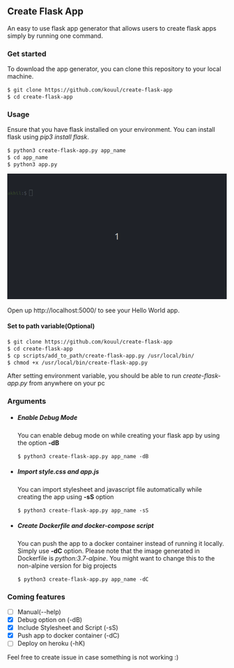 ## Create Flask App
An easy to use flask app generator that allows users to create flask apps simply by running one command.

### Get started
To download the app generator, you can clone this repository to your local machine.
```
$ git clone https://github.com/kouul/create-flask-app
$ cd create-flask-app
```

### Usage
Ensure that you have flask installed on your environment. You can install flask using _pip3 install flask_.
```
$ python3 create-flask-app.py app_name
$ cd app_name
$ python3 app.py
```
![](./demo/create-flask-app.gif)

Open up http://localhost:5000/ to see your Hello World app.

#### Set to path variable(Optional)
```
$ git clone https://github.com/kouul/create-flask-app
$ cd create-flask-app
$ cp scripts/add_to_path/create-flask-app.py /usr/local/bin/
$ chmod +x /usr/local/bin/create-flask-app.py
```
After setting environment variable, you should be able to run _create-flask-app.py_ from anywhere on your pc

### Arguments
- ##### Enable Debug Mode
    You can enable debug mode on while creating your flask app by using the option **-dB**
    ```
    $ python3 create-flask-app.py app_name -dB
    ```

- ##### Import style.css and app.js
    You can import stylesheet and javascript file automatically while creating the app using **-sS** option
    ```
    $ python3 create-flask-app.py app_name -sS
    ```

- ##### Create Dockerfile and docker-compose script
    You can push the app to a docker container instead of running it locally. Simply use **-dC** option. Please note that the image generated in Dockerfile is *python:3.7-alpine*. You might want to change this to the non-alpine version for big projects
    ```
    $ python3 create-flask-app.py app_name -dC
    ```


### Coming features
- [ ] Manual(--help)
- [x] Debug option on (-dB)
- [x] Include Stylesheet and Script (-sS)
- [x] Push app to docker container (-dC)
- [ ] Deploy on heroku (-hK)

Feel free to create issue in case something is not working :)